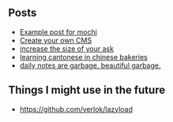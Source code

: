 ## Posts

<!-- TOC -->
<ul>
<li><a href="posts/45-mochi-example.md">Example post for mochi</a></li>
<li><a href="posts/46-create-your-own-cms.md">Create your own CMS</a></li>
<li><a href="posts/47-increase-the-size-of-your-ask.md">increase the size of your ask</a></li>
<li><a href="posts/48-chinese-bakeries-vs-flashcards.md">learning cantonese in chinese bakeries</a></li>
<li><a href="posts/49-daily-notes-are-garbage.md">daily notes are garbage. beautiful garbage.</a></li>
</ul>
<!-- ENDTOC -->

## Things I might use in the future

* https://github.com/verlok/lazyload







